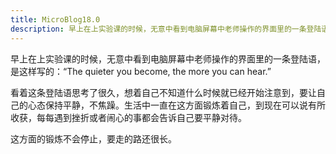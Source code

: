 ```yaml
---
title: MicroBlog18.0
description: 早上在上实验课的时候，无意中看到电脑屏幕中老师操作的界面里的一条登陆语，是这样写的：“The quieter you become, the more you can hear.”
---
```


早上在上实验课的时候，无意中看到电脑屏幕中老师操作的界面里的一条登陆语，是这样写的：“The quieter you become, the more you can hear.”

看着这条登陆语思考了很久，想着自己不知道什么时候就已经开始注意到，要让自己的心态保持平静，不焦躁。生活中一直在这方面锻炼着自己，到现在可以说有所收获，每每遇到挫折或者闹心的事都会告诉自己要平静对待。

这方面的锻炼不会停止，要走的路还很长。
